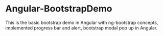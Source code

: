 # Angular-BootstrapDemo
This is the basic bootstrap demo in Angular with ng-bootstrap concepts, implemented progress bar and alert, bootstrap modal pop up in Angular.
